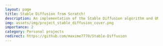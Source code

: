 ```yaml
---
layout: page
title: Stable Diffusion from Scratch!
description: An implementation of the Stable Diffusion algorithm and UNet from scratch to generate images using Python and TensorFlow.
img: assets/img/project_stable_diffusion_cover.png
importance: 2
category: Personal projects
redirect: https://github.com/maxime7770/Stable-Diffusion
---
```

